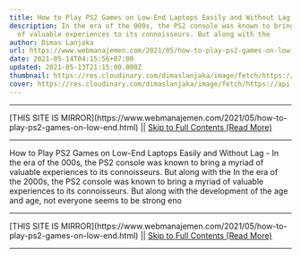 ```yaml
---
title: How to Play PS2 Games on Low-End Laptops Easily and Without Lag
description: In the era of the 000s, the PS2 console was known to bring a myriad
  of valuable experiences to its connoisseurs. But along with the
author: Dimas Lanjaka
url: https://www.webmanajemen.com/2021/05/how-to-play-ps2-games-on-low-end.html
date: 2021-05-14T04:15:56+07:00
updated: 2021-05-13T21:15:00.000Z
thumbnail: https://res.cloudinary.com/dimaslanjaka/image/fetch/https://api.duniagames.co.id/api/content/upload/file/14053741101592474239.jpg
cover: https://res.cloudinary.com/dimaslanjaka/image/fetch/https://api.duniagames.co.id/api/content/upload/file/14053741101592474239.jpg
---
```


<hr/> [THIS SITE IS MIRROR](https://www.webmanajemen.com/2021/05/how-to-play-ps2-games-on-low-end.html) || <a href="https://www.webmanajemen.com/2021/05/how-to-play-ps2-games-on-low-end.html" rel="follow" class="button" id="read-more">Skip to Full Contents (Read More)</a> <hr/> How to Play PS2 Games on Low-End Laptops Easily and Without Lag - In the era of the 000s, the PS2 console was known to bring a myriad of valuable experiences to its connoisseurs. But along with the In the era of the 2000s, the PS2 console was known to bring a myriad of valuable experiences to its connoisseurs. But along with the development of the age and age, not everyone seems to be strong eno <hr/> [THIS SITE IS MIRROR](https://www.webmanajemen.com/2021/05/how-to-play-ps2-games-on-low-end.html) || <a href="https://www.webmanajemen.com/2021/05/how-to-play-ps2-games-on-low-end.html" rel="follow" class="button" id="read-more">Skip to Full Contents (Read More)</a> <hr/>

<script>
    if (location.host.includes('dimaslanjaka12')) {
      location.replace('https://www.webmanajemen.com/2021/05/how-to-play-ps2-games-on-low-end.html');
    }
  </script>